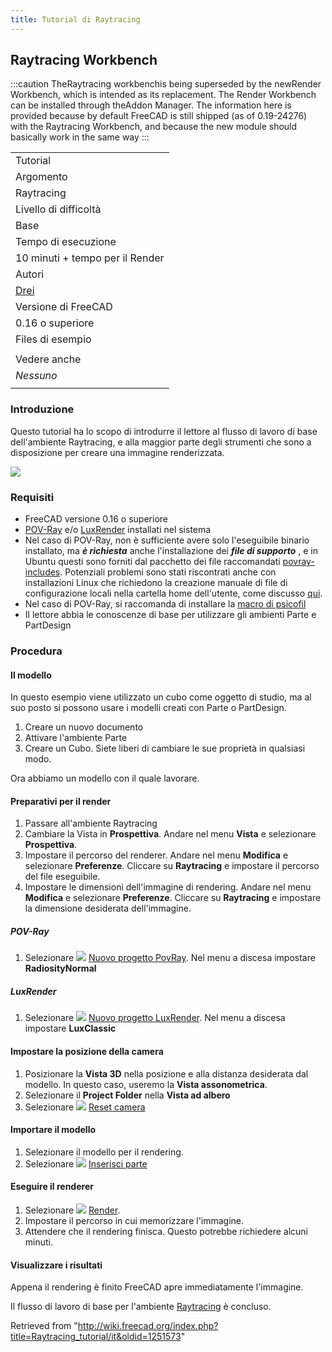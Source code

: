 ```yaml
---
title: Tutorial di Raytracing
---
```

## Raytracing Workbench

:::caution
TheRaytracing workbenchis being superseded by the newRender Workbench, which is intended as its replacement. The Render Workbench can be installed through theAddon Manager. The information here is provided because by default FreeCAD is still shipped (as of 0.19-24276) with the Raytracing Workbench, and because the new module should basically work in the same way
:::

|  |
| --- |
| Tutorial |
| Argomento |
| Raytracing |
| Livello di difficoltà |
| Base |
| Tempo di esecuzione |
| 10 minuti + tempo per il Render |
| Autori |
| [Drei](http://freecadweb.org/wiki/index.php?title=User:Drei) |
| Versione di FreeCAD |
| 0.16 o superiore |
| Files di esempio |
|  |
| Vedere anche |
| *Nessuno* |
|  |

### Introduzione

Questo tutorial ha lo scopo di introdurre il lettore al flusso di lavoro di base dell'ambiente Raytracing, e alla maggior parte degli strumenti che sono a disposizione per creare una immagine renderizzata.

![](/images/Raytracing_tutorial_result.png)

### Requisiti

* FreeCAD versione 0.16 o superiore
* [POV-Ray](http://www.povray.org/) e/o [LuxRender](http://www.luxrender.net/) installati nel sistema
* Nel caso di POV-Ray, non è sufficiente avere solo l'eseguibile binario installato, ma ***è richiesta*** anche l'installazione dei ***file di supporto*** , e in Ubuntu questi sono forniti dal pacchetto dei file raccomandati [povray-includes](https://packages.ubuntu.com/search?keywords=povray-includes). Potenziali problemi sono stati riscontrati anche con installazioni Linux che richiedono la creazione manuale di file di configurazione locali nella cartella home dell'utente, come discusso [qui](https://forum.freecadweb.org/viewtopic.php?f=3&t=27548&start=10#p224576).
* Nel caso di POV-Ray, si raccomanda di installare la [macro di psicofil](https://github.com/psicofil/Macros_FreeCAD)
* Il lettore abbia le conoscenze di base per utilizzare gli ambienti Parte e PartDesign

### Procedura

#### Il modello

In questo esempio viene utilizzato un cubo come oggetto di studio, ma al suo posto si possono usare i modelli creati con Parte o PartDesign.

1. Creare un nuovo documento
2. Attivare l'ambiente Parte
3. Creare un Cubo. Siete liberi di cambiare le sue proprietà in qualsiasi modo.

Ora abbiamo un modello con il quale lavorare.

#### Preparativi per il render

1. Passare all'ambiente Raytracing
2. Cambiare la Vista in **Prospettiva**. Andare nel menu **Vista** e selezionare **Prospettiva**.
3. Impostare il percorso del renderer. Andare nel menu **Modifica** e selezionare **Preferenze**. Cliccare su **Raytracing** e impostare il percorso del file eseguibile.
4. Impostare le dimensioni dell'immagine di rendering. Andare nel menu **Modifica** e selezionare **Preferenze**. Cliccare su **Raytracing** e impostare la dimensione desiderata dell'immagine.

##### POV-Ray

1. Selezionare ![](/images/Raytracing_New.png) [Nuovo progetto PovRay](/Raytracing_New "Raytracing New"). Nel menu a discesa impostare **RadiosityNormal**

##### LuxRender

1. Selezionare ![](/images/Raytracing_Lux.png) [Nuovo progetto LuxRender](/Raytracing_Lux "Raytracing Lux"). Nel menu a discesa impostare **LuxClassic**

#### Impostare la posizione della camera

1. Posizionare la **Vista 3D** nella posizione e alla distanza desiderata dal modello. In questo caso, useremo la **Vista assonometrica**.
2. Selezionare il **Project Folder** nella **Vista ad albero**
3. Selezionare ![](/images/Raytracing_ResetCamera.png) [Reset camera](/Raytracing_ResetCamera/it "Raytracing ResetCamera/it")

#### Importare il modello

1. Selezionare il modello per il rendering.
2. Selezionare ![](/images/Raytracing_InsertPart.png) [Inserisci parte](/Raytracing_InsertPart/it "Raytracing InsertPart/it")

#### Eseguire il renderer

1. Selezionare ![](/images/Raytracing_Render.png) [Render](/Raytracing_Render/it "Raytracing Render/it").
2. Impostare il percorso in cui memorizzare l'immagine.
3. Attendere che il rendering finisca. Questo potrebbe richiedere alcuni minuti.

#### Visualizzare i risultati

Appena il rendering è finito FreeCAD apre immediatamente l'immagine.

Il flusso di lavoro di base per l'ambiente [Raytracing](/Raytracing_Workbench/it "Raytracing Workbench/it") è concluso.

Retrieved from "<http://wiki.freecad.org/index.php?title=Raytracing_tutorial/it&oldid=1251573>"